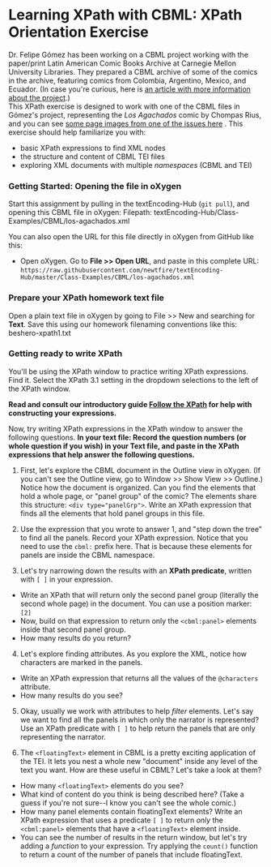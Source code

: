 # Learning XPath with CBML: XPath Orientation Exercise 

Dr. Felipe Gómez has been working on a CBML project 
working with the paper/print Latin American Comic Books Archive at Carnegie Mellon University Libraries.
They prepared a CBML archive of some of the comics in the archive, 
featuring comics from Colombia, Argentino, Mexico, and Ecuador. (In case you're curious, here is [an article with more information about the project](https://networks.h-net.org/node/23910/blog/research-corner/11109455/blog-latin-american-comics-archive-digital-collection).)  
This XPath exercise is designed to
work with one of the CBML files in Gómez's project, representing the _Los Agachados_ comic by Chompas Rius, and you can see 
[some page images from one of the issues here](https://www.ebay.com/itm/184682373528) . This exercise should help familiarize you with:
* basic XPath expressions to find XML nodes
* the structure and content of CBML TEI files
* exploring XML documents with multiple *namespaces* (CBML and TEI) 

### Getting Started: Opening the file in oXygen

Start this assignment by pulling in the textEncoding-Hub (`git pull`), and opening this CBML file in oXygen:
Filepath: textEncoding-Hub/Class-Examples/CBML/los-agachados.xml 

You can also open the URL for this file directly in oXygen from GitHub like this:
* Open oXygen. Go to **File >> Open URL**, and paste in this complete URL:
`https://raw.githubusercontent.com/newtfire/textEncoding-Hub/master/Class-Examples/CBML/los-agachados.xml`

### Prepare your XPath homework text file
Open a plain text file in oXygen by going to File >> New and searching for **Text**.
Save this using our homework filenaming conventions like this: beshero-xpath1.txt

### Getting ready to write XPath
You'll be using the XPath window to practice writing XPath expressions. Find it. 
Select the XPath 3.1 setting in the dropdown selections to the left of the XPath window. 

**Read and consult our introductory guide [Follow the XPath](https://newtfire.org/courses/tutorials/explainXPath.html) 
for help with constructing your expressions.**

Now, try writing XPath expressions in the XPath window to answer the following questions. 
**In your text file: Record the question numbers (or whole question if you wish) in your Text file, and 
paste in the XPath expressions that help answer the following questions.**

1. First, let's explore the CBML document in the Outline view in oXygen. (If you can't see the Outline view, go to 
 Window >> Show View >> Outline.) Notice how the document is organized.  Can you find the elements that hold a whole page, or "panel group" of the comic? 
The elements share this structure: `<div type="panelGrp">`. Write an XPath expression that finds all the elements that hold panel groups in this file.

2. Use the expression that you wrote to answer 1, and "step down the tree" to find all the panels. Record your XPath expression.
 Notice that you need to use the `cbml:` prefix here. That is because these elements for panels are inside the CBML namespace.

3. Let's try narrowing down the results with an **XPath predicate**, written with `[ ]` in your expression.
* Write an XPath that will return only the second panel group (literally the second whole page) in the document. You can use a position marker: `[2]`
* Now, build on that expression to return only the `<cbml:panel>` elements inside that second panel group. 
* How many results do you return? 

4. Let's explore finding attributes. As you explore the XML, notice how characters are marked in the panels.
* Write an XPath expression that returns all the values of the `@characters` attribute. 
* How many results do you see?

5. Okay, usually we work with attributes to help *filter* elements. Let's say we want to find all the panels in which 
only the narrator is represented? Use an XPath predicate with `[ ]` to help return the panels that are only representing the narrator. 

6. The `<floatingText>` element in CBML is a pretty exciting application of the TEI. It lets you nest a whole new "document" inside any level of the text you want.
How are these useful in CBML? Let's take a look at them?
* How many `<floatingText>` elements do you see?
* What kind of content do you think is being described here? (Take a guess if you're not sure--I know you can't see the whole comic.)
* How many panel elements contain floatingText elements? 
Write an XPath expression that uses a predicate `[ ]` to return *only* the `<cbml:panel>` elements that have a `<floatingText>` element inside.
* You can see the number of results in the return window, but let's try adding a *function* to your expression. Try applying the `count()` function to return a count of the number of panels that include floatingText.










